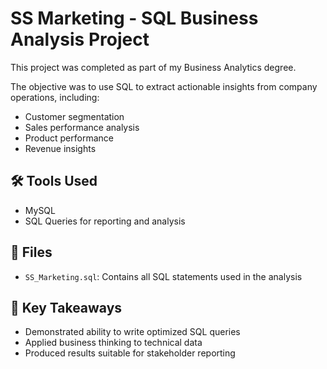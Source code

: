 # SS Marketing - SQL Business Analysis Project

This project was completed as part of my Business Analytics degree.

The objective was to use SQL to extract actionable insights from company operations, including:
- Customer segmentation
- Sales performance analysis
- Product performance
- Revenue insights

## 🛠 Tools Used
- MySQL
- SQL Queries for reporting and analysis

## 📁 Files
- `SS_Marketing.sql`: Contains all SQL statements used in the analysis

## 📌 Key Takeaways
- Demonstrated ability to write optimized SQL queries
- Applied business thinking to technical data
- Produced results suitable for stakeholder reporting
